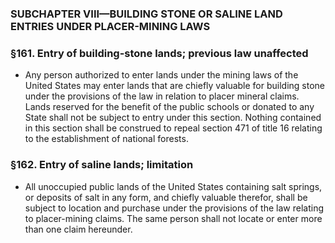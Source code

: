 ### SUBCHAPTER VIII—BUILDING STONE OR SALINE LAND ENTRIES UNDER PLACER-MINING LAWS

### §161. Entry of building-stone lands; previous law unaffected
* Any person authorized to enter lands under the mining laws of the United States may enter lands that are chiefly valuable for building stone under the provisions of the law in relation to placer mineral claims. Lands reserved for the benefit of the public schools or donated to any State shall not be subject to entry under this section. Nothing contained in this section shall be construed to repeal section 471 of title 16 relating to the establishment of national forests.

### §162. Entry of saline lands; limitation
* All unoccupied public lands of the United States containing salt springs, or deposits of salt in any form, and chiefly valuable therefor, shall be subject to location and purchase under the provisions of the law relating to placer-mining claims. The same person shall not locate or enter more than one claim hereunder.